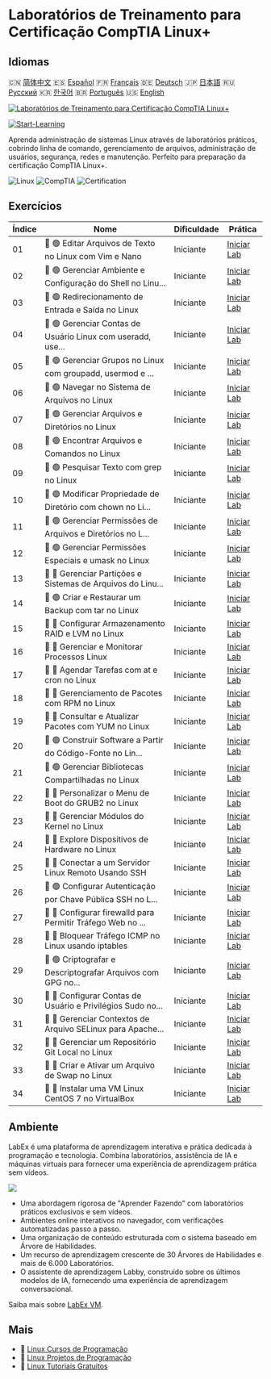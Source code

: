 # Laboratórios de Treinamento para Certificação CompTIA Linux+

## Idiomas

🇨🇳 [简体中文](README_zh.md) 🇪🇸 [Español](README_es.md) 🇫🇷 [Français](README_fr.md) 🇩🇪 [Deutsch](README_de.md) 🇯🇵 [日本語](README_ja.md) 🇷🇺 [Русский](README_ru.md) 🇰🇷 [한국어](README_ko.md) 🇧🇷 [Português](README_pt.md) 🇺🇸 [English](README.md) 

[![Laboratórios de Treinamento para Certificação CompTIA Linux+](https://cover-creator.labex.io/comptia-linux-plus-training-labs.png?lang=pt)](https://labex.io/pt/courses/comptia-linux-plus-training-labs)

[![Start-Learning](https://img.shields.io/badge/Start-Learning-whitesmoke?style=for-the-badge)](https://labex.io/pt/courses/comptia-linux-plus-training-labs)

Aprenda administração de sistemas Linux através de laboratórios práticos, cobrindo linha de comando, gerenciamento de arquivos, administração de usuários, segurança, redes e manutenção. Perfeito para preparação da certificação CompTIA Linux+.

![Linux](https://img.shields.io/badge/Linux-whitesmoke?style=for-the-badge&logo=linux)
![CompTIA](https://img.shields.io/badge/CompTIA-whitesmoke?style=for-the-badge&logo=comptia)
![Certification](https://img.shields.io/badge/Certification-whitesmoke?style=for-the-badge&logo=certification)


## Exercícios

|   Índice | Nome                                                        | Dificuldade   | Prática                                                                                                                                            |
|----------|-------------------------------------------------------------|---------------|----------------------------------------------------------------------------------------------------------------------------------------------------|
|       01 | 📖 🟢 Editar Arquivos de Texto no Linux com Vim e Nano      | Iniciante     | <a target='_blank' href='https://labex.io/pt/tutorials/comptia-edit-text-files-in-linux-with-vim-and-nano-591076'>Iniciar Lab</a>                  |
|       02 | 📖 🟢 Gerenciar Ambiente e Configuração do Shell no Linu... | Iniciante     | <a target='_blank' href='https://labex.io/pt/tutorials/comptia-manage-shell-environment-and-configuration-in-linux-590838'>Iniciar Lab</a>         |
|       03 | 📖 🟢 Redirecionamento de Entrada e Saída no Linux          | Iniciante     | <a target='_blank' href='https://labex.io/pt/tutorials/comptia-redirecting-input-and-output-in-linux-590840'>Iniciar Lab</a>                       |
|       04 | 📖 🟢 Gerenciar Contas de Usuário Linux com useradd, use... | Iniciante     | <a target='_blank' href='https://labex.io/pt/tutorials/comptia-manage-linux-user-accounts-with-useradd-usermod-and-userdel-590837'>Iniciar Lab</a> |
|       05 | 📖 🟢 Gerenciar Grupos no Linux com groupadd, usermod e ... | Iniciante     | <a target='_blank' href='https://labex.io/pt/tutorials/comptia-manage-linux-groups-with-groupadd-usermod-and-groupdel-590836'>Iniciar Lab</a>      |
|       06 | 📖 🟢 Navegar no Sistema de Arquivos no Linux               | Iniciante     | <a target='_blank' href='https://labex.io/pt/tutorials/comptia-navigate-the-filesystem-in-linux-590971'>Iniciar Lab</a>                            |
|       07 | 📖 🟢 Gerenciar Arquivos e Diretórios no Linux              | Iniciante     | <a target='_blank' href='https://labex.io/pt/tutorials/comptia-manage-files-and-directories-in-linux-590835'>Iniciar Lab</a>                       |
|       08 | 📖 🟢 Encontrar Arquivos e Comandos no Linux                | Iniciante     | <a target='_blank' href='https://labex.io/pt/tutorials/comptia-find-files-and-commands-in-linux-590834'>Iniciar Lab</a>                            |
|       09 | 📖 🟢 Pesquisar Texto com grep no Linux                     | Iniciante     | <a target='_blank' href='https://labex.io/pt/tutorials/comptia-search-text-with-grep-in-linux-590841'>Iniciar Lab</a>                              |
|       10 | 📖 🟢 Modificar Propriedade de Diretório com chown no Li... | Iniciante     | <a target='_blank' href='https://labex.io/pt/tutorials/comptia-modify-directory-ownership-with-chown-in-linux-590847'>Iniciar Lab</a>              |
|       11 | 📖 🟢 Gerenciar Permissões de Arquivos e Diretórios no L... | Iniciante     | <a target='_blank' href='https://labex.io/pt/tutorials/comptia-manage-file-and-directory-permissions-in-linux-590844'>Iniciar Lab</a>              |
|       12 | 📖 🟢 Gerenciar Permissões Especiais e umask no Linux       | Iniciante     | <a target='_blank' href='https://labex.io/pt/tutorials/linux-manage-special-permissions-and-umask-in-linux-590846'>Iniciar Lab</a>                 |
|       13 | 📖 🔵 Gerenciar Partições e Sistemas de Arquivos do Linu... | Iniciante     | <a target='_blank' href='https://labex.io/pt/tutorials/comptia-manage-linux-partitions-and-filesystems-590845'>Iniciar Lab</a>                     |
|       14 | 📖 🟢 Criar e Restaurar um Backup com tar no Linux          | Iniciante     | <a target='_blank' href='https://labex.io/pt/tutorials/comptia-create-and-restore-a-backup-with-tar-in-linux-590843'>Iniciar Lab</a>               |
|       15 | 📖 🔵 Configurar Armazenamento RAID e LVM no Linux          | Iniciante     | <a target='_blank' href='https://labex.io/pt/tutorials/comptia-configure-raid-and-lvm-storage-in-linux-590842'>Iniciar Lab</a>                     |
|       16 | 📖 🔵 Gerenciar e Monitorar Processos Linux                 | Iniciante     | <a target='_blank' href='https://labex.io/pt/tutorials/comptia-manage-and-monitor-linux-processes-590864'>Iniciar Lab</a>                          |
|       17 | 📖 🔵 Agendar Tarefas com at e cron no Linux                | Iniciante     | <a target='_blank' href='https://labex.io/pt/tutorials/comptia-schedule-tasks-with-at-and-cron-in-linux-590870'>Iniciar Lab</a>                    |
|       18 | 📖 🔵 Gerenciamento de Pacotes com RPM no Linux             | Iniciante     | <a target='_blank' href='https://labex.io/pt/tutorials/rhel-managing-packages-with-rpm-in-linux-590868'>Iniciar Lab</a>                            |
|       19 | 📖 🔵 Consultar e Atualizar Pacotes com YUM no Linux        | Iniciante     | <a target='_blank' href='https://labex.io/pt/tutorials/rhel-query-and-update-packages-with-yum-in-linux-590869'>Iniciar Lab</a>                    |
|       20 | 📖 🟢 Construir Software a Partir do Código-Fonte no Lin... | Iniciante     | <a target='_blank' href='https://labex.io/pt/tutorials/comptia-build-software-from-source-code-in-linux-590853'>Iniciar Lab</a>                    |
|       21 | 📖 🟢 Gerenciar Bibliotecas Compartilhadas no Linux         | Iniciante     | <a target='_blank' href='https://labex.io/pt/tutorials/comptia-manage-shared-libraries-in-linux-590867'>Iniciar Lab</a>                            |
|       22 | 📖 🔵 Personalizar o Menu de Boot do GRUB2 no Linux         | Iniciante     | <a target='_blank' href='https://labex.io/pt/tutorials/comptia-customize-the-grub2-boot-menu-in-linux-590859'>Iniciar Lab</a>                      |
|       23 | 📖 🔵 Gerenciar Módulos do Kernel no Linux                  | Iniciante     | <a target='_blank' href='https://labex.io/pt/tutorials/comptia-manage-kernel-modules-in-linux-590865'>Iniciar Lab</a>                              |
|       24 | 📖 🔵 Explore Dispositivos de Hardware no Linux             | Iniciante     | <a target='_blank' href='https://labex.io/pt/tutorials/comptia-explore-hardware-devices-in-linux-590861'>Iniciar Lab</a>                           |
|       25 | 📖 🔵 Conectar a um Servidor Linux Remoto Usando SSH        | Iniciante     | <a target='_blank' href='https://labex.io/pt/tutorials/linux-connect-to-a-remote-linux-server-using-ssh-590857'>Iniciar Lab</a>                    |
|       26 | 📖 🟢 Configurar Autenticação por Chave Pública SSH no L... | Iniciante     | <a target='_blank' href='https://labex.io/pt/tutorials/comptia-configure-ssh-public-key-authentication-in-linux-590855'>Iniciar Lab</a>            |
|       27 | 📖 🔵 Configurar firewalld para Permitir Tráfego Web no ... | Iniciante     | <a target='_blank' href='https://labex.io/pt/tutorials/comptia-configure-firewalld-to-allow-web-traffic-in-linux-590854'>Iniciar Lab</a>           |
|       28 | 📖 🔵 Bloquear Tráfego ICMP no Linux usando iptables        | Iniciante     | <a target='_blank' href='https://labex.io/pt/tutorials/comptia-block-icmp-traffic-in-linux-using-iptables-590852'>Iniciar Lab</a>                  |
|       29 | 📖 🟢 Criptografar e Descriptografar Arquivos com GPG no... | Iniciante     | <a target='_blank' href='https://labex.io/pt/tutorials/comptia-encrypt-and-decrypt-files-with-gpg-in-linux-590860'>Iniciar Lab</a>                 |
|       30 | 📖 🔵 Configurar Contas de Usuário e Privilégios Sudo no... | Iniciante     | <a target='_blank' href='https://labex.io/pt/tutorials/comptia-configure-user-accounts-and-sudo-privileges-in-linux-590856'>Iniciar Lab</a>        |
|       31 | 📖 🔵 Gerenciar Contextos de Arquivo SELinux para Apache... | Iniciante     | <a target='_blank' href='https://labex.io/pt/tutorials/comptia-manage-selinux-file-contexts-for-apache-in-linux-590866'>Iniciar Lab</a>            |
|       32 | 📖 🔵 Gerenciar um Repositório Git Local no Linux           | Iniciante     | <a target='_blank' href='https://labex.io/pt/tutorials/comptia-manage-a-local-git-repository-in-linux-590863'>Iniciar Lab</a>                      |
|       33 | 📖 🔵 Criar e Ativar um Arquivo de Swap no Linux            | Iniciante     | <a target='_blank' href='https://labex.io/pt/tutorials/comptia-create-and-activate-a-swap-file-in-linux-590858'>Iniciar Lab</a>                    |
|       34 | 📖 🔵 Instalar uma VM Linux CentOS 7 no VirtualBox          | Iniciante     | <a target='_blank' href='https://labex.io/pt/tutorials/comptia-install-a-centos-7-linux-vm-in-virtualbox-590862'>Iniciar Lab</a>                   |

## Ambiente

LabEx é uma plataforma de aprendizagem interativa e prática dedicada à programação e tecnologia. Combina laboratórios, assistência de IA e máquinas virtuais para fornecer uma experiência de aprendizagem prática sem vídeos.

![](https://tutorial-screenshot.getvm.io/images/vm-1725247253.png)

- Uma abordagem rigorosa de "Aprender Fazendo" com laboratórios práticos exclusivos e sem vídeos.
- Ambientes online interativos no navegador, com verificações automatizadas passo a passo.
- Uma organização de conteúdo estruturada com o sistema baseado em Árvore de Habilidades.
- Um recurso de aprendizagem crescente de 30 Árvores de Habilidades e mais de 6.000 Laboratórios.
- O assistente de aprendizagem Labby, construído sobre os últimos modelos de IA, fornecendo uma experiência de aprendizagem conversacional.

Saiba mais sobre [LabEx VM](https://support.labex.io/using-labex/virtual-machine).

## Mais

- 🔗 [Linux Cursos de Programação](https://github.com/labex-labs/awesome-programming-courses)
- 🔗 [Linux Projetos de Programação](https://github.com/labex-labs/awesome-programming-projects)
- 🔗 [Linux Tutoriais Gratuitos](https://github.com/labex-labs/linux-free-tutorials)

